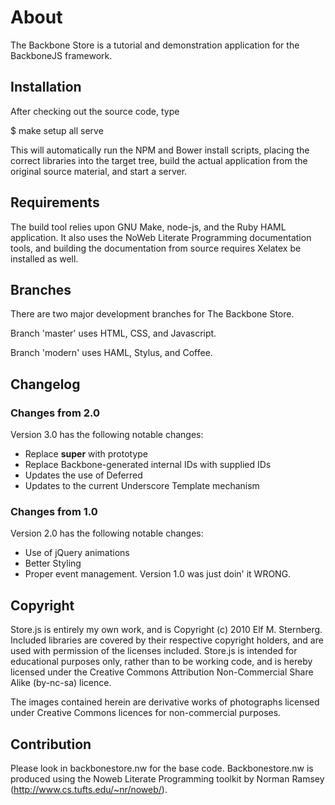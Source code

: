 # About

The Backbone Store is a tutorial and demonstration application for the
BackboneJS framework.

## Installation

After checking out the source code, type

$ make setup all serve

This will automatically run the NPM and Bower install scripts, placing
the correct libraries into the target tree, build the actual application
from the original source material, and start a server.

## Requirements

The build tool relies upon GNU Make, node-js, and the Ruby HAML
application.  It also uses the NoWeb Literate Programming documentation
tools, and building the documentation from source requires Xelatex be
installed as well.

## Branches

There are two major development branches for The Backbone Store.

Branch 'master' uses HTML, CSS, and Javascript.

Branch 'modern' uses HAML, Stylus, and Coffee.

## Changelog

### Changes from 2.0

Version 3.0 has the following notable changes:
 * Replace __super__ with prototype
 * Replace Backbone-generated internal IDs with supplied IDs
 * Updates the use of Deferred
 * Updates to the current Underscore Template mechanism

### Changes from 1.0

Version 2.0 has the following notable changes:
 * Use of jQuery animations
 * Better Styling
 * Proper event management.  Version 1.0 was just doin' it WRONG.

## Copyright

Store.js is entirely my own work, and is Copyright (c) 2010 Elf
M. Sternberg.  Included libraries are covered by their respective
copyright holders, and are used with permission of the licenses
included.  Store.js is intended for educational purposes only, rather
than to be working code, and is hereby licensed under the Creative
Commons Attribution Non-Commercial Share Alike (by-nc-sa) licence.

The images contained herein are derivative works of photographs
licensed under Creative Commons licences for non-commercial purposes.

## Contribution

Please look in backbonestore.nw for the base code.  Backbonestore.nw
is produced using the Noweb Literate Programming toolkit by Norman
Ramsey (http://www.cs.tufts.edu/~nr/noweb/).
